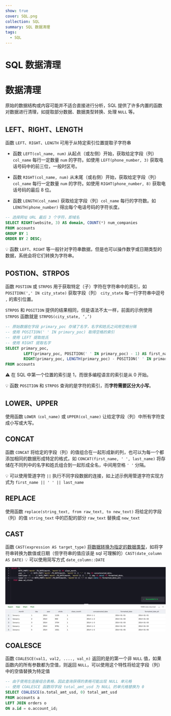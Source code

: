 ```yaml
---
show: true
cover: SQL.png
collection: SQL
summary: SQL 数据清理
tags:
  - SQL
---
```


# SQL 数据清理

# 数据清理
原始的数据结构或内容可能并不适合直接进行分析，SQL 提供了许多内置的函数对数据进行清理，如提取部分数据、数据类型转换、处理 `NULL` 等。

## LEFT、RIGHT、LENGTH
函数 `LEFT`、`RIGHT`、`LENGTH` 可用于从特定索引位置提取子字符串

* 函数 `LEFT(col_name, num)` 从起点（或左侧）开始，获取给定字段（列）`col_name` 每行一定数量 `num` 的字符。如使用 `LEFT(phone_number, 3)` 获取电话号码中的前三位，一般时区号。

- 函数 `RIGHT(col_name, num)` 从末尾（或右侧）开始，获取给定字段（列）`col_name` 每行一定数量 `num` 的字符。如使用 `RIGHT(phone_number, 8)` 获取电话号码的最后 8 位。

- 函数 `LENGTH(col_name)` 获取给定字段（列）`col_name` 每行的字符数。如 `LENGTH(phone_number)` 得出每个电话号码的字符长度。

```sql
-- 选择网址 URL 最后 3 个字符，即域名
SELECT RIGHT(website, 3) AS domain, COUNT(*) num_companies
FROM accounts
GROUP BY 1
ORDER BY 2 DESC;
```

:bulb: 函数 `LEFT`、`RIGHT` 等一般针对字符串数据，但是也可以操作数字或日期类型的数据，系统会将它们转换为字符串。

## POSTION、STRPOS
函数 `POSTION` 或 `STRPOS` 用于获取特定（子）字符在字符串中的索引，如 `POSITION(',' IN city_state)` 获取字段（列） `city_state` 每一行字符串中逗号 `,` 的索引位置。

`STRPOS` 和 `POSITION` 提供的结果相同，但是语法不太一样，前面的示例使用 `STRPOS` 函数就是 `STRPOS(city_state, ‘,’)`

```sql
-- 原始数据在字段 primary_poc 存储了名字，名字和姓氏之间用空格分隔
-- 使用 POSITION(' ' IN primary_poc) 取得空格的索引
-- 使用 LEFT 提取姓氏
-- 使用 RIGHT 提取名字
SELECT primary_poc,
        LEFT(primary_poc, POSITION(' ' IN primary_poc) - 1) AS first_name,
        RIGHT(primary_poc, LENGTH(primary_poc) - POSITION(' ' IN primary_poc)) AS last_name
FROM accounts
```

:warning: 在 SQL 中第一个位置的索引是 1，而很多编程语言的索引是从 0 开始。

:bulb: 函数 `POSITION` 和 `STRPOS` 查询的是字符的索引，而**字符需要区分大小写**。

## LOWER、UPPER
使用函数 `LOWER（col_name)` 或 `UPPER(col_name)` 让给定字段（列）中所有字符变成小写或大写。

## CONCAT
函数 `CONCAT` 将给定的字段（列）的值组合在一起形成新的列，也可以为每一个都添加相同的数据形成特定的格式，如 `CONCAT(first_name, ' ', last_name)` 将存储在不同列中的名字和姓氏组合到一起形成全名，中间用空格 `' '` 分隔。

:bulb: 可以使用管道字符 `||` 执行不同字段数据的连接，如上述示例用管道字符实现方式为 `first_name || ' ' || last_name`

## REPLACE
使用函数  `replace(string_text, from raw_text, to new_text)` 将给定的字段（列）的值 `string_text` 中的匹配的部分 `raw_text` 替换成 `new_text`

## CAST
函数 `CAST(expression AS target_type)` [将数据转换为指定的数据类型](https://www.postgresqltutorial.com/postgresql-cast/)，如将字符串转换为数值或日期（但字符串的值应该是 sql 可理解的）`CAST(date_column AS DATE)` :bulb: 可以使用简写方式 `date_column::DATE`

![CAST](./images/20200607123145017_28092.png)

## COALESCE
函数 `COALESCE(val1, val2, ...., val_n)` 返回的是的第一个非 `NULL` 值，如果函数内的所有参数都为空值，则返回 `NULL`，可以使用这个特性将给定字段（列）中的空值替换为特定值

```sql
-- 由于使用左连接组合表格，因此查询获得的表格可能出现 NULL 单元格
-- 使用 COALESCE 函数将字段 total_amt_usd 为 NULL 的单元格替换为 0
SELECT COALESCE(o.total_amt_usd, 0) total_amt_usd
FROM accounts a
LEFT JOIN orders o
ON a.id = o.account_id;
```
